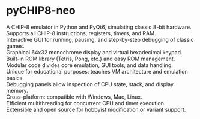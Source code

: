 # pyCHIP8-neo

A CHIP-8 emulator in Python and PyQt6, simulating classic 8-bit hardware.  
Supports all CHIP-8 instructions, registers, timers, and RAM.  
Interactive GUI for running, pausing, and step-by-step debugging of classic games.  
Graphical 64x32 monochrome display and virtual hexadecimal keypad.  
Built-in ROM library (Tetris, Pong, etc.) and easy ROM management.  
Modular code divides core emulation, GUI tools, and data handling.  
Unique for educational purposes: teaches VM architecture and emulation basics.  
Debugging panels allow inspection of CPU state, stack, and display memory.  
Cross-platform: compatible with Windows, Mac, Linux.  
Efficient multithreading for concurrent CPU and timer execution.  
Extensible and open source for hobbyist modification or variant support.
